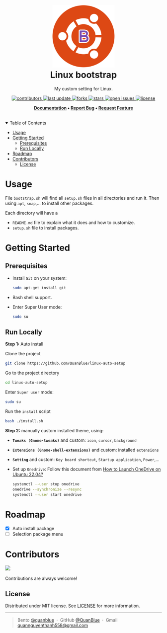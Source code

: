 <h1 align="center">
  <img src="assets/Linux-bootstrap-logo.png" alt="icon" width="200"></img>
  <br>
  <b>Linux bootstrap</b>
</h1>

<p align="center">My custom setting for Linux.</p>

<!-- Badges -->
<p align="center">
  <a href="https://github.com/QuanBlue/linux-auto-setup/graphs/contributors">
    <img src="https://img.shields.io/github/contributors/QuanBlue/linux-auto-setup" alt="contributors" />
  </a>
  <a href="">
    <img src="https://img.shields.io/github/last-commit/QuanBlue/linux-auto-setup" alt="last update" />
  </a>
  <a href="https://github.com/QuanBlue/linux-auto-setup/network/members">
    <img src="https://img.shields.io/github/forks/QuanBlue/linux-auto-setup" alt="forks" />
  </a>
  <a href="https://github.com/QuanBlue/linux-auto-setup/stargazers">
    <img src="https://img.shields.io/github/stars/QuanBlue/linux-auto-setup" alt="stars" />
  </a>
  <a href="https://github.com/QuanBlue/linux-auto-setup/issues/">
    <img src="https://img.shields.io/github/issues/QuanBlue/linux-auto-setup" alt="open issues" />
  </a>
  <a href="https://github.com/QuanBlue/linux-auto-setup/blob/main/LICENSE">
    <img src="https://img.shields.io/github/license/QuanBlue/linux-auto-setup.svg" alt="license" />
  </a>
</p>

<p align="center">
  <b>
    <a href="https://github.com/QuanBlue/linux-auto-setup">Documentation</a> •
    <a href="https://github.com/QuanBlue/linux-auto-setup/issues/">Report Bug</a> •
    <a href="https://github.com/QuanBlue/linux-auto-setup/issues/">Request Feature</a>
  </b>
</p>

<br />

<details open>
<summary>Table of Contents</summary>

- [Usage](#usage)
- [Getting Started](#getting-started)
  - [Prerequisites](#prerequisites)
  - [Run Locally](#run-locally)
- [Roadmap](#roadmap)
- [Contributors](#contributors)
  - [License](#license)

# Usage

File `bootstrap.sh` will find all `setup.sh` files in all directories and run it. Then using `apt`, `snap`,... to install other packages.

Each directory will have a

- `README.md` file to explain what it does and how to customize.
- `setup.sh` file to install packages.

# Getting Started

## Prerequisites

- Install `Git` on your system:

  ```bash
  sudo apt-get install git
  ```

- Bash shell support.
- Enter Super User mode:

  ```bash
  sudo su
  ```

## Run Locally

**Step 1:** Auto install

Clone the project

```bash
git clone https://github.com/QuanBlue/linux-auto-setup
```

Go to the project directory

```bash
cd linux-auto-setup
```

Enter `Super user` mode:

```bash
sudo su
```

Run the `install` script

```bash
bash ./install.sh
```

**Step 2:** manually custom installed theme, using:

- **`Tweaks (Gnome-tweaks)`** and custom: `icon`, `cursor`, `background`
- **`Extensions (Gnome-shell-extensions)`** and custom: installed `extensions`
- **`Setting`** and custom: `Key board shortcut`, `Startup application`, `Power`,...
- Set up `Onedrive`:
  Follow this document from [How to Launch OneDrive on Ubuntu 22.04?](https://itslinuxfoss.com/install-use-onedrive-ubuntu-22-04/)

  ```bash
  systemctl --user stop onedrive
  onedrive --synchronize --resync
  systemctl --user start onedrive
  ```

# Roadmap

- [x] Auto install package
- [ ] Selection package menu

# Contributors

<a href="https://github.com/QuanBlue/linux-auto-setup/graphs/contributors">
  <img src="https://contrib.rocks/image?repo=QuanBlue/linux-auto-setup" />
</a>

Contributions are always welcome!

## License

Distributed under MIT license. See
[LICENSE](./LICENSE) for more
information.

---

> Bento [@quanblue](https://bento.me/quanblue) &nbsp;&middot;&nbsp;
> GitHub [@QuanBlue](https://github.com/QuanBlue) &nbsp;&middot;&nbsp; Gmail quannguyenthanh558@gmail.com

